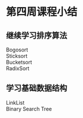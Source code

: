 # 第四周课程小结
## 继续学习排序算法
Bogosort  
Sticksort  
Bucketsort  
RadixSort  
## 学习基础数据结构
LinkList  
Binary Search Tree
